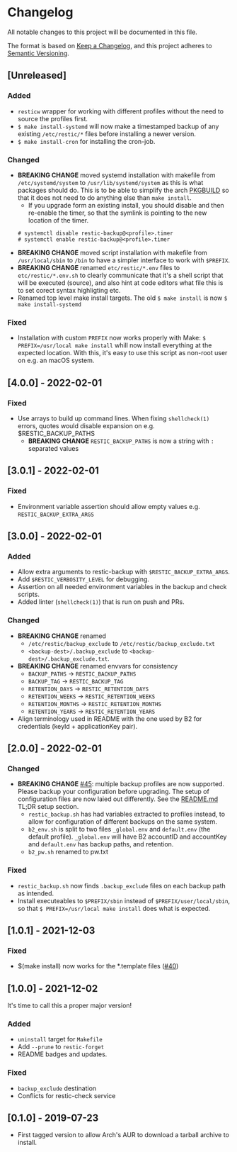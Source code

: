 # Changelog
All notable changes to this project will be documented in this file.

The format is based on [Keep a Changelog](https://keepachangelog.com/en/1.0.0/),
and this project adheres to [Semantic Versioning](https://semver.org/spec/v2.0.0.html).

## [Unreleased]
### Added
- `resticw` wrapper for working with different profiles without the need to source the profiles first.
- `$ make install-systemd` will now make a timestamped backup of any existing `/etc/restic/*` files before installing a newer version.
- `$ make install-cron` for installing the cron-job.

### Changed
- **BREAKING CHANGE** moved systemd installation with makefile from `/etc/systemd/system` to `/usr/lib/systemd/system` as this is what packages should do. This is to be able to simplify the arch [PKGBUILD](https://aur.archlinux.org/cgit/aur.git/tree/PKGBUILD?h=restic-systemd-automatic-backup) so that it does not need to do anything else than `make install`.
   - If you upgrade form an existing install, you should disable and then re-enable the timer, so that the symlink is pointing to the new location of the timer.
   ```console
   # systemctl disable restic-backup@<profile>.timer
   # systemctl enable restic-backup@<profile>.timer
   ```
- **BREAKING CHANGE** moved script installation with makefile from `/usr/local/sbin` to `/bin` to have a simpler interface to work with `$PREFIX`.
- **BREAKING CHANGE** renamed `etc/restic/*.env` files to `etc/restic/*.env.sh` to clearly communicate that it's a shell script that will be executed (source), and also hint at code editors what file this is to set corect syntax highligting etc.
- Renamed top level make install targets. The old `$ make install` is now `$ make install-systemd`

### Fixed
- Installation with custom `PREFIX` now works properly with Make: `$ PREFIX=/usr/local make install` whill now install everything at the expected location. With this, it's easy to use this script as non-root user on e.g. an macOS system.

## [4.0.0] - 2022-02-01
### Fixed
- Use arrays to build up command lines. When fixing `shellcheck(1)` errors, quotes would disable expansion on e.g. $RESTIC_BACKUP_PATHS
   - **BREAKING CHANGE** `RESTIC_BACKUP_PATHS` is now a string with `:` separated values

## [3.0.1] - 2022-02-01
### Fixed
- Environment variable assertion should allow empty values e.g. `RESTIC_BACKUP_EXTRA_ARGS`

## [3.0.0] - 2022-02-01
### Added
- Allow extra arguments to restic-backup with `$RESTIC_BACKUP_EXTRA_ARGS`.
- Add `$RESTIC_VERBOSITY_LEVEL` for debugging.
- Assertion on all needed environment variables in the backup and check scripts.
- Added linter (`shellcheck(1)`) that is run on push and PRs.

### Changed
- **BREAKING CHANGE** renamed
   - `/etc/restic/backup_exclude` to `/etc/restic/backup_exclude.txt`
   - `<backup-dest>/.backup_exclude` to `<backup-dest>/.backup_exclude.txt`.
- **BREAKING CHANGE** renamed envvars for consistency
   - `BACKUP_PATHS` -> `RESTIC_BACKUP_PATHS`
   - `BACKUP_TAG` -> `RESTIC_BACKUP_TAG`
   - `RETENTION_DAYS` -> `RESTIC_RETENTION_DAYS`
   - `RETENTION_WEEKS` -> `RESTIC_RETENTION_WEEKS`
   - `RETENTION_MONTHS` -> `RESTIC_RETENTION_MONTHS`
   - `RETENTION_YEARS` -> `RESTIC_RETENTION_YEARS`
- Align terminology used in README with the one used by B2 for credentials (keyId + applicationKey pair).

## [2.0.0] - 2022-02-01
### Changed
- **BREAKING CHANGE** [#45](https://github.com/erikw/restic-systemd-automatic-backup/pull/45): multiple backup profiles are now supported. Please backup your configuration before upgrading. The setup of configuration files are now laied out differently. See the [README.md](README.md) TL;DR setup section.
  - `restic_backup.sh` has had variables extracted to profiles instead, to allow for configuration of different backups on the same system.
  - `b2_env.sh` is split to two files `_global.env` and `default.env` (the default profile). `_global.env` will have B2 accountID and accountKey and `default.env` has backup paths, and retention.
  - `b2_pw.sh` renamed to pw.txt

### Fixed
- `restic_backup.sh` now finds `.backup_exclude` files on each backup path as intended.
- Install executeables to `$PREFIX/sbin` instead of `$PREFIX/user/local/sbin`, so that `$ PREFIX=/usr/local make install` does what is expected.

## [1.0.1] - 2021-12-03
### Fixed
- $(make install) now works for the *.template files ([#40](https://github.com/erikw/restic-systemd-automatic-backup/issues/40))

## [1.0.0] - 2021-12-02
It's time to call this a proper major version!

### Added
- `uninstall` target for `Makefile`
- Add `--prune` to `restic-forget`
- README badges and updates.

### Fixed
- `backup_exclude` destination
- Conflicts for restic-check service

## [0.1.0] - 2019-07-23
- First tagged version to allow Arch's AUR to download a tarball archive to install.
